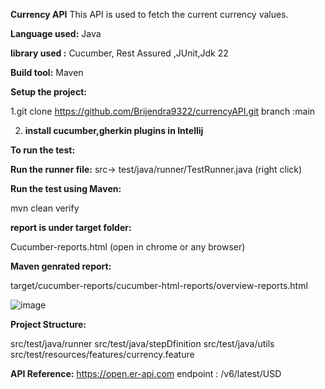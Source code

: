 
**Currency API**
This API is used to fetch the current currency values.

**Language used:** Java

**library used :** Cucumber, Rest Assured ,JUnit,Jdk 22

**Build tool:** Maven

**Setup the project:**

1.git clone https://github.com/Brijendra9322/currencyAPI.git
branch :main

2. **install cucumber,gherkin plugins in Intellij**
   
**To run the test:**

**Run the runner file:**
src-> test/java/runner/TestRunner.java (right click)

**Run the test using Maven:**

mvn clean verify

**report is under target folder:**

Cucumber-reports.html (open in chrome or any browser)

**Maven genrated report:**

target/cucumber-reports/cucumber-html-reports/overview-reports.html

![image](https://github.com/Brijendra9322/currencyAPI/assets/13295851/69d21c5f-6d68-4b47-a5fc-e4c5c290368d)


**Project Structure:**

src/test/java/runner
src/test/java/stepDfinition
src/test/java/utils
src/test/resources/features/currency.feature

**API Reference:**
https://open.er-api.com
endpoint : /v6/latest/USD
